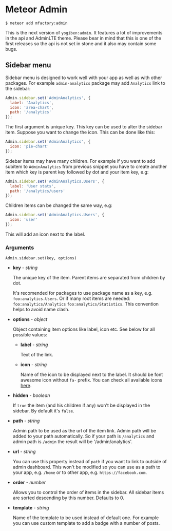 Meteor Admin
============

`$ meteor add mfactory:admin`

This is the next version of `yogiben:admin`. It features a lot of improvements in the api and AdminLTE theme. Please bear in mind that this is one of the first releases so the api is not set in stone and it also may contain some bugs.

## Sidebar menu ##

Sidebar menu is designed to work well with your app as well as with other packages. For example `admin-analytics` package may add `Analytics` link to the sidebar:

```javascript
Admin.sidebar.set('AdminAnalytics', {
  label: 'Analytics',
  icon: 'area-chart',
  path: '/analytics'
});
```

The first argument is unique key. This key can be used to alter the sidebar item. Suppose you want to change the icon. This can be done like this:

```javascript
Admin.sidebar.set('AdminAnalytics', {
  icon: 'pie-chart'
});
```

Sidebar items may have many children. For example if you want to add subitem to `AdminAnalytics` from previous snippet you have to create another item which key is parent key followed by dot and your item key, e.g:

```javascript
Admin.sidebar.set('AdminAnalytics.Users', {
  label: 'User stats',
  path: '/analytics/users'
});
```

Children items can be changed the same way, e.g:

```javascript
Admin.sidebar.set('AdminAnalytics.Users', {
  icon: 'user'
});
```

This will add an icon next to the label.

### Arguments ###

`Admin.sidebar.set(key, options)`

- **key** - *string*

  The unique key of the item. Parent items are separated from children by dot.

  It's recomended for packages to use package name as a key, e.g. `foo:analytics.Users`. Or if many root items are needed: `foo:analytics/Analytics` `foo:analytics/Statistics`. This convention helps to avoid name clash.

- **options** - *object*

  Object containing item options like label, icon etc. See below for all possible values:

  - **label** - *string*

    Text of the link.

  - **icon** - *string*

    Name of the icon to be displayed next to the label. It should be font awesome icon without `fa-` prefix. You can check all available icons [here](http://fortawesome.github.io/Font-Awesome/icons/).

 - **hidden** - *boolean*

   If `true` the item (and his children if any) won't be displayed in the sidebar. By default it's `false`.

 - **path** - *string*

   Admin path to be used as the url of the item link. Admin path will be added to your path automatically. So if your path is `/analytics` and admin path is `/admin` the result will be '/admin/analytics'.

 - **url** - *string*

   You can use this property instead of `path` if you want to link to outside of admin dashboard. This won't be modified so you can use as a path to your app, e.g. `/home` or to other app, e.g. `https://facebook.com`.

 - **order** - *number*

   Allows you to control the order of items in the sidebar. All sidebar items are sorted descending by this number. Defaults to 0.

 - **template** - *string*

   Name of the template to be used instead of default one. For example you can use custom template to add a badge with a number of posts.
